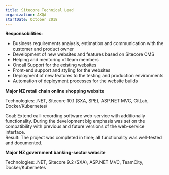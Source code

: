 ```yaml
---
title: Sitecore Technical Lead
organization: AKQA
startDate: October 2018
---
```


**Responsobilities:**

- Business requirements analysis, estimation and communication with the customer and product owner
- Development of new websites and features based on Sitecore CMS
- Helping and mentoring of team members
- Oncall Support for the existing websites
- Front-end support and styling for the websites
- Deployment of new features to the testing and production environments
- Automation of deployment processes for the website builds

**Major NZ retail chain online shopping website**

Technologies: .NET, Sitecore 10.1 (SXA, SPE), ASP.NET MVC, GitLab, Docker/Kubernetes\

Goal: Extend call-recording software web-service with additionally functionality. During the
development big emphasis was set on the compatibility with previous and future versions of the
web-service interface.\
Result: The project was completed in time; all functionality was well-tested and documented.

**Major NZ government banking-sector website**

Technologies: .NET, Sitecore 9.2 (SXA), ASP.NET MVC, TeamCity, Docker/Kubernetes
